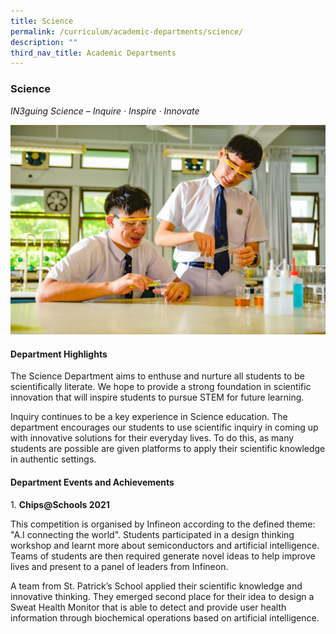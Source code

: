 ```yaml
---
title: Science
permalink: /curriculum/academic-departments/science/
description: ""
third_nav_title: Academic Departments
---
```

### **Science**

_IN3guing Science – Inquire · Inspire · Innovate_

![](/images/S1.jpg)

#### **Department Highlights**

The Science Department aims to enthuse and nurture all students to be scientifically literate. We hope to provide a strong foundation in scientific innovation that will inspire students to pursue STEM for future learning.  

  

Inquiry continues to be a key experience in Science education. The department encourages our students to use scientific inquiry in coming up with innovative solutions for their everyday lives. To do this, as many students are possible are given platforms to apply their scientific knowledge in authentic settings.

#### **Department Events and Achievements**

1. **Chips@Schools 2021**

This competition is organised by Infineon according to the defined theme: "A.I connecting the world". Students participated in a design thinking workshop and learnt more about semiconductors and artificial intelligence. Teams of students are then required generate novel ideas to help improve lives and present to a panel of leaders from Infineon.

  

A team from St. Patrick’s School applied their scientific knowledge and innovative thinking. They emerged second place for their idea to design a Sweat Health Monitor that is able to detect and provide user health information through biochemical operations based on artificial intelligence.
